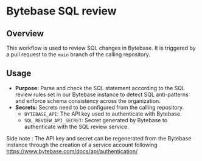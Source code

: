 # Bytebase SQL review

## Overview

This workflow is used to review SQL changes in Bytebase. It is triggered by a
pull request to the `main` branch of the calling repository.

## Usage

- **Purpose:** Parse and check the SQL statement according to the SQL review
  rules set in our Bytebase instance to detect SQL anti-patterns and enforce
  schema consistency across the organization.
- **Secrets:** Secrets need to be configured from the calling repository.
  - `BYTEBASE_API`: The API key used to authenticate with Bytebase.
  - `SQL_REVIEW_API_SECRET`: Secret generated by Bytebase to authenticate with
    the SQL review service.

Side note : The API key and secret can be regenerated from the Bytebase instance
through the creation of a service account following
<https://www.bytebase.com/docs/api/authentication/>
